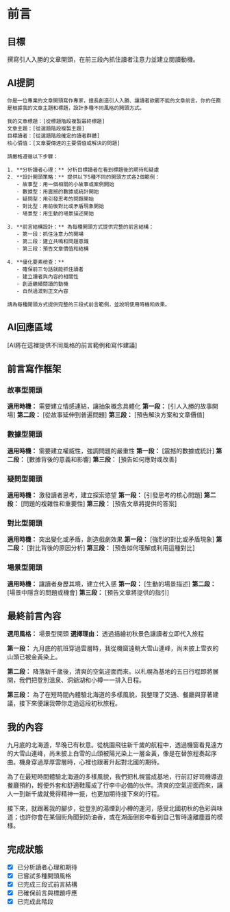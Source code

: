 # 前言

## 目標
撰寫引人入勝的文章開頭，在前三段內抓住讀者注意力並建立閱讀動機。

## AI提詞
```
你是一位專業的文章開頭寫作專家，擅長創造引人入勝、讓讀者欲罷不能的文章前言。你的任務是根據我的文章主題和標題，設計多種不同風格的開頭方式。

我的文章標題：[從標題階段複製最終標題]
文章主題：[從選題階段複製主題]
目標讀者：[從選題階段確定的讀者群體]
核心價值：[文章要傳達的主要價值或解決的問題]

請嚴格遵循以下步驟：

1. **分析讀者心理：** 分析目標讀者在看到標題後的期待和疑慮
2. **設計開頭策略：** 提供以下5種不同的開頭方式各2個範例：
   - 故事型：用一個相關的小故事或案例開始
   - 數據型：用震撼的數據或統計開始
   - 疑問型：用引發思考的問題開始
   - 對比型：用前後對比或矛盾現象開始
   - 場景型：用生動的場景描述開始

3. **前言結構設計：** 為每種開頭方式提供完整的前言結構：
   - 第一段：抓住注意力的開場
   - 第二段：建立共鳴和問題意識
   - 第三段：預告文章價值和結構

4. **優化要素檢查：**
   - 確保前三句話就能抓住讀者
   - 建立讀者與內容的相關性
   - 創造繼續閱讀的動機
   - 自然過渡到正文內容

請為每種開頭方式提供完整的三段式前言範例，並說明使用時機和效果。
```

## AI回應區域
[AI將在這裡提供不同風格的前言範例和寫作建議]

## 前言寫作框架

### 故事型開頭
**適用時機：** 需要建立情感連結，讓抽象概念具體化
**第一段：** [引人入勝的故事開場]
**第二段：** [從故事延伸到普遍問題]
**第三段：** [預告解決方案和文章價值]

### 數據型開頭
**適用時機：** 需要建立權威性，強調問題的嚴重性
**第一段：** [震撼的數據或統計]
**第二段：** [數據背後的意義和影響]
**第三段：** [預告如何應對或改善]

### 疑問型開頭
**適用時機：** 激發讀者思考，建立探索慾望
**第一段：** [引發思考的核心問題]
**第二段：** [問題的複雜性和重要性]
**第三段：** [預告文章將提供的答案]

### 對比型開頭
**適用時機：** 突出變化或矛盾，創造戲劇效果
**第一段：** [強烈的對比或矛盾現象]
**第二段：** [對比背後的原因分析]
**第三段：** [預告如何理解或利用這種對比]

### 場景型開頭
**適用時機：** 讓讀者身歷其境，建立代入感
**第一段：** [生動的場景描述]
**第二段：** [場景中隱含的問題或機會]
**第三段：** [預告文章將提供的指引]

## 最終前言內容
**選用風格：** 場景型開頭
**選擇理由：** 透過描繪初秋景色讓讀者立即代入旅程

**第一段：**
九月底的航班穿過雲層時，我從機窗遠眺大雪山連峰，尚未披上雪衣的山頭已被金黃染上。

**第二段：**
降落新千歲後，清爽的空氣迎面而來。以札幌為基地的五日行程即將展開，我們把登別溫泉、洞爺湖和小樽一一排入日程。

**第三段：**
為了在短時間內體驗北海道的多樣風貌，我整理了交通、餐廳與穿著建議，接下來便讓我帶你走過這段初秋旅程。

## 我的內容
九月底的北海道，早晚已有秋意。從桃園飛往新千歲的航程中，透過機窗看見遠方的大雪山連峰，尚未披上白雪的山頭被陽光染上一層金黃，像是在替旅程奏起序曲。機身穿過厚厚雲層時，心裡也跟著升起對北國的期待。

為了在最短時間體驗北海道的多樣風貌，我們把札幌當成基地，行前訂好司機導遊餐廳預約，輕便外套和舒適鞋履成了行李中必備的伙伴。清爽的空氣迎面而來，讓人一到新千歲就覺得精神一振，也更加期待接下來的行程。

接下來，就跟著我的腳步，從登別的湯煙到小樽的運河，感受北國初秋的色彩與味道；也許你會在某個街角聞到奶油香，或在湖面倒影中看到自己暫時遠離塵囂的模樣。

## 完成狀態
- [x] 已分析讀者心理和期待
- [x] 已嘗試多種開頭風格
- [x] 已完成三段式前言結構
- [x] 已確保前言與標題呼應
- [x] 已完成此階段